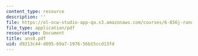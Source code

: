 ```yaml
---
content_type: resource
description: ''
file: https://ol-ocw-studio-app-qa.s3.amazonaws.com/courses/6-856j-randomized-algorithms-fall-2002/d9213c44d89569a7197656b15ccd13fd_ans8.pdf
file_type: application/pdf
resourcetype: Document
title: ans8.pdf
uid: d9213c44-d895-69a7-1976-56b15ccd13fd
---
```

